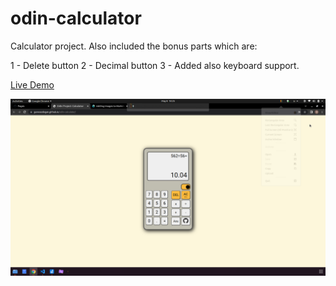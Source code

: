 # odin-calculator

Calculator project. Also included the bonus parts which are:

1 - Delete button
2 - Decimal button
3 - Added also keyboard support.

<a href="https://gunesozdogan.github.io/odin-calculator/" name="demo">Live Demo</a>

<img src="img/ksnip_20220508-182533.png"/>
